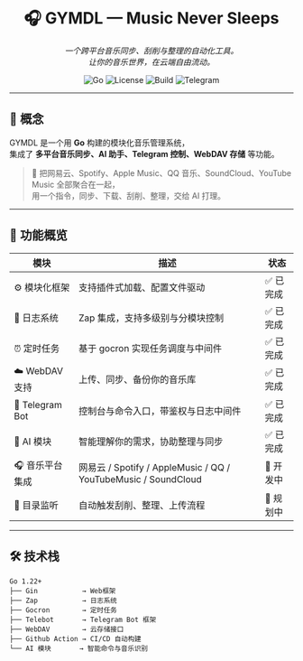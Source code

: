 <div align="center">

# 🎧 GYMDL — Music Never Sleeps

_一个跨平台音乐同步、刮削与整理的自动化工具。  
让你的音乐世界，在云端自由流动。_

![Go](https://img.shields.io/badge/Go-1.22+-00ADD8?logo=go)
![License](https://img.shields.io/badge/license-MIT-green)
![Build](https://img.shields.io/github/actions/workflow/status/yourname/cookiesync/build.yml?logo=github)
![Telegram](https://img.shields.io/badge/telegram-bot-blue?logo=telegram)

</div>

---

## 🧠 概念

GYMDL 是一个用 **Go** 构建的模块化音乐管理系统，  
集成了 **多平台音乐同步、AI 助手、Telegram 控制、WebDAV 存储** 等功能。

> 🎵 把网易云、Spotify、Apple Music、QQ 音乐、SoundCloud、YouTube Music 全部聚合在一起，  
> 用一个指令，同步、下载、刮削、整理，交给 AI 打理。

---

## 🧩 功能概览

| 模块 | 描述 | 状态 |
|------|------|------|
| ⚙️ 模块化框架 | 支持插件式加载、配置文件驱动 | ✅ 已完成 |
| 🧾 日志系统 | Zap 集成，支持多级别与分模块控制 | ✅ 已完成 |
| ⏰ 定时任务 | 基于 gocron 实现任务调度与中间件 | ✅ 已完成 |
| ☁️ WebDAV 支持 | 上传、同步、备份你的音乐库 | ✅ 已完成 |
| 🤖 Telegram Bot | 控制台与命令入口，带鉴权与日志中间件 | ✅ 已完成 |
| 🧠 AI 模块 | 智能理解你的需求，协助整理与同步 | ✅ 已完成 |
| 🎧 音乐平台集成 | 网易云 / Spotify / AppleMusic / QQ / YouTubeMusic / SoundCloud | 🚧 开发中 |
| 🔄 目录监听 | 自动触发刮削、整理、上传流程 | 🚧 规划中 |

---

## 🛠️ 技术栈

```text
Go 1.22+
├── Gin           → Web框架
├── Zap           → 日志系统
├── Gocron        → 定时任务
├── Telebot       → Telegram Bot 框架
├── WebDAV        → 云存储接口
├── Github Action → CI/CD 自动构建
└── AI 模块       → 智能命令与音乐识别
